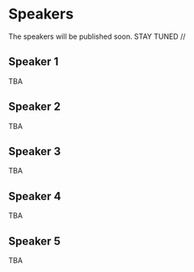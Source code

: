 # Speakers

The speakers will be published soon. STAY TUNED //

## Speaker 1
 TBA
 
 ## Speaker 2
 TBA
 
 ## Speaker 3
 TBA
 
 ## Speaker 4
 TBA
 
 ## Speaker 5
 TBA
